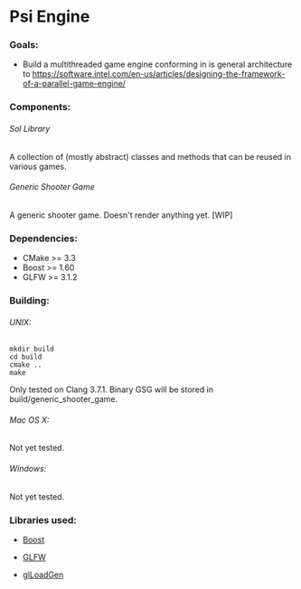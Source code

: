 # Psi Engine
### Goals:
- Build a multithreaded game engine conforming in is general architecture to https://software.intel.com/en-us/articles/designing-the-framework-of-a-parallel-game-engine/

### Components:
###### Sol Library
A collection of (mostly abstract) classes and methods that can be reused in various games.

###### Generic Shooter Game
A generic shooter game. Doesn't render anything yet. [WIP]

### Dependencies:
- CMake >= 3.3
- Boost >= 1.60
- GLFW >= 3.1.2

### Building:
###### UNIX:
	mkdir build
	cd build
	cmake ..
	make
Only tested on Clang 3.7.1. Binary GSG will be stored in build/generic_shooter_game.

###### Mac OS X:
Not yet tested.

###### Windows:
Not yet tested.

### Libraries used:
- [Boost](http://www.boost.org/)

- [GLFW](http://www.glfw.org/)

- [glLoadGen](https://bitbucket.org/alfonse/glloadgen/wiki/Home/)
